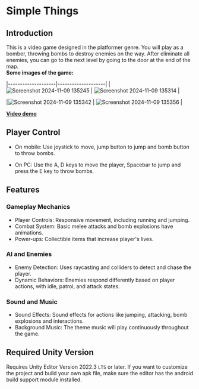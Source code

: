 # Simple Things

## Introduction  
This is a video game designed in the platformer genre. You will play as a bomber, throwing bombs to destroy enemies on the way. After eliminate all enemies, you can go to the next level by going to the door at the end of the map.\
**Some images of the game:**

|--------------------|--------------------|
|![Screenshot 2024-11-09 135245](https://github.com/user-attachments/assets/6913afee-01be-4ba0-9b5a-77e6f6cdce26) | ![Screenshot 2024-11-09 135314](https://github.com/user-attachments/assets/f27d88db-19c5-4e9f-b432-63e31c7abbec) |

|![Screenshot 2024-11-09 135342](https://github.com/user-attachments/assets/9e6c9073-bf9b-4962-a39c-2ef67d2dca85) | ![Screenshot 2024-11-09 135356](https://github.com/user-attachments/assets/f3a1b598-5cf6-4e43-b48a-77a79c7e38c4) |



[**Video demo**](https://youtu.be/OUgTVnj7H0s?si=Mzes6MMkbWKuIDYe)

## Player Control
- On mobile: Use joystick to move, jump button to jump and bomb button to throw bombs.

- On PC: Use the A, D keys to move the player, Spacebar to jump and press the E key to throw bombs.

## Features

### Gameplay Mechanics
- Player Controls: Responsive movement, including running and jumping.
- Combat System: Basic melee attacks and bomb explosions have animations.
- Power-ups: Collectible items that increase player's lives.

###  AI and Enemies
- Enemy Detection: Uses raycasting and colliders to detect and chase the player.
- Dynamic Behaviors: Enemies respond differently based on player actions, with idle, patrol, and attack states.

###  Sound and Music
- Sound Effects: Sound effects for actions like jumping, attacking, bomb explosions and interactions.
- Background Music: The theme music will play continuously throughout the game.

## Required Unity Version
Requires Unity Editor Version 2022.3 `LTS` or later. If you want to customize the project and build your own apk file, make sure the editor has the android build support module installed.

